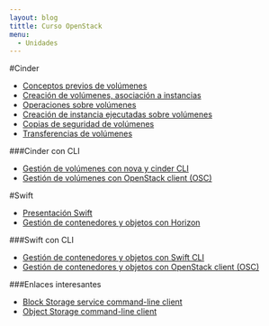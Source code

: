 ```yaml
---
layout: blog
tittle: Curso OpenStack
menu:
  - Unidades
---
```


#Cinder

* [Conceptos previos de volúmenes](conceptos_previos)
* [Creación de volúmenes, asociación a instancias](volumen)
* [Operaciones sobre volúmenes](operaciones)
* [Creación de instancia ejecutadas sobre volúmenes](instancias_volumen)
* [Copias de seguridad de volúmenes](backup)
* [Transferencias de volúmenes](transfer)

###Cinder con CLI

* [Gestión de volúmenes con nova y cinder CLI](volumen_cli)
* [Gestión de volúmenes con OpenStack client (OSC)](volumen_osc)

#Swift

* [Presentación Swift](presentacion_objetos)
* [Gestión de contenedores y objetos con Horizon](swift)

###Swift con CLI

* [Gestión de contenedores y objetos con Swift CLI](swift_cli)
* [Gestión de contenedores y objetos con OpenStack client (OSC)](swift_osc)

###Enlaces interesantes

* [Block Storage service command-line client](http://docs.openstack.org/cli-reference/content/cinderclient_commands.html)
* [Object Storage command-line client](http://docs.openstack.org/cli-reference/content/swiftclient_commands.html)